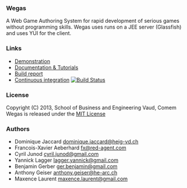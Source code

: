 ### Wegas
A Web Game Authoring System for rapid development of serious games without programming skills. Wegas uses runs on a JEE server (Glassfish) and uses YUI for the client.

### Links
* [Demonstration](http://wegas.albasim.ch/)
* [Documentation & Tutorials](https://github.com/Heigvd/Wegas/wiki) 
* [Build report](http://heigvd.github.com/Wegas/)
* [Continuous integration](https://github.com/Heigvd/Wegas/wiki) [![Build Status](https://travis-ci.org/Heigvd/Wegas.png?branch=master)](https://travis-ci.org/Heigvd/Wegas)

### License
Copyright (C) 2013, School of Business and Engineering Vaud, Comem  
Wegas is released under the [MIT License](http://www.opensource.org/licenses/MIT)

### Authors
*   Dominique Jaccard dominique.jaccard@heig-vd.ch 
*   Francois-Xavier Aeberhard fx@red-agent.com
*   Cyril Junod cyril.junod@gmail.com
*   Yannick Lagger lagger.yannick@gmail.com
*   Benjamin Gerber ger.benjamin@gmail.com
*   Anthony Geiser anthony.geiser@he-arc.ch
*   Maxence Laurent maxence.laurent@gmail.com
